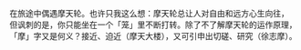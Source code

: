 在旅途中偶遇摩天轮。也许只我这么想：摩天轮总让人对自由和远方心生向往， 但讽刺的是，你只能坐在一个「笼」里不断打转。除了不了解摩天轮的运作原理，「摩」字又是何义？接近、迫近（摩天大楼），又可引申出切磋、研究（徐志摩）。